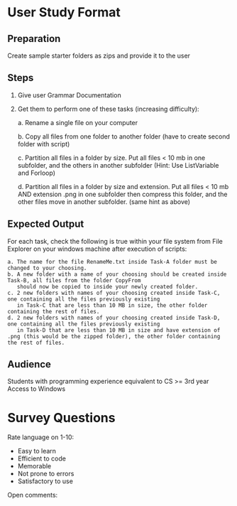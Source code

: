 # User Study Format

## Preparation

Create sample starter folders as zips and provide it to the user

## Steps

1. Give user Grammar Documentation
2. Get them to perform one of these tasks (increasing difficulty):

    a. Rename a single file on your computer
    
    b. Copy all files from one folder to another folder (have to create second folder with script)
    
    c. Partition all files in a folder by size. Put all files < 10 mb in one subfolder, and the others in another subfolder (Hint: Use ListVariable and Forloop)

    d. Partition all files in a folder by size and extension. Put all files < 10 mb AND extension .png in one subfolder then compress this folder, 
    and the other files move in another subfolder. (same hint as above)


## Expected Output
For each task, check the following is true within your file system from File Explorer on your windows machine after execution of scripts:

    a. The name for the file RenameMe.txt inside Task-A folder must be changed to your choosing.
    b. A new folder with a name of your choosing should be created inside Task-B, all files from the folder CopyFrom
       should now be copied to inside your newly created folder.
    c. 2 new folders with names of your choosing created inside Task-C, one containing all the files previously existing
       in Task-C that are less than 10 MB in size, the other folder containing the rest of files.
    d. 2 new folders with names of your choosing created inside Task-D, one containing all the files previously existing
       in Task-D that are less than 10 MB in size and have extension of .png (this would be the zipped folder), the other folder containing the rest of files.



## Audience

Students with programming experience equivalent to CS >= 3rd year
Access to Windows

# Survey Questions

Rate language on 1-10:

* Easy to learn
* Efficient to code
* Memorable
* Not prone to errors
* Satisfactory to use

Open comments:
